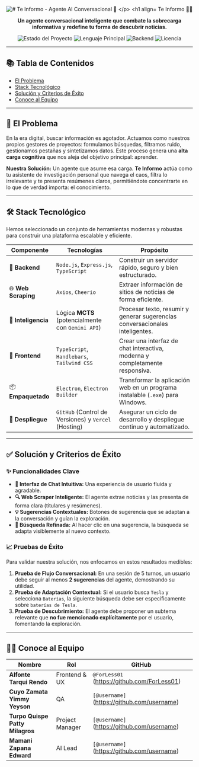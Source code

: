 <p align="center">
  <img src="https://svgl.app/library/arc.svg" alt="# Te Informo - Agente AI Conversacional 🤖
</p>

<h1 align="center">
  Te Informo 🤖📰
</h1>

<p align="center">
  <strong>Un agente conversacional inteligente que combate la sobrecarga informativa y redefine tu forma de descubrir noticias.</strong>
</p>

<p align="center">
  <img alt="Estado del Proyecto" src="https://img.shields.io/badge/estado-en%20desarrollo-yellowgreen">
  <img alt="Lenguaje Principal" src="https://img.shields.io/badge/language-TypeScript-blue.svg">
  <img alt="Backend" src="https://img.shields.io/badge/backend-Node.js-green">
  <img alt="Licencia" src="https://img.shields.io/badge/licencia-MIT-purple">
</p>

---

## 📚 Tabla de Contenidos
* [El Problema](#-el-problema)
* [Stack Tecnológico](#-stack-tecnológico)
* [Solución y Criterios de Éxito](#-solución-y-criterios-de-éxito)
* [Conoce al Equipo](#-conoce-al-equipo)

---

## 🎯 El Problema

En la era digital, buscar información es agotador. Actuamos como nuestros propios gestores de proyectos: formulamos búsquedas, filtramos ruido, gestionamos pestañas y sintetizamos datos. Este proceso genera una **alta carga cognitiva** que nos aleja del objetivo principal: aprender.

**Nuestra Solución:** Un agente que asume esa carga. **Te Informo** actúa como tu asistente de investigación personal que navega el caos, filtra lo irrelevante y te presenta resúmenes claros, permitiéndote concentrarte en lo que de verdad importa: el conocimiento.

---

## 🛠️ Stack Tecnológico

Hemos seleccionado un conjunto de herramientas modernas y robustas para construir una plataforma escalable y eficiente.

| Componente              | Tecnologías                                                                                                | Propósito                                                                      |
| ----------------------- | ---------------------------------------------------------------------------------------------------------- | ------------------------------------------------------------------------------ |
| 🧠 **Backend** | `Node.js`, `Express.js`, `TypeScript`                                                                      | Construir un servidor rápido, seguro y bien estructurado.                       |
| 🌐 **Web Scraping** | `Axios`, `Cheerio`                                                                                         | Extraer información de sitios de noticias de forma eficiente.                  |
| 🤖 **Inteligencia** | Lógica **MCTS** (potencialmente con `Gemini API`)                                                          | Procesar texto, resumir y generar sugerencias conversacionales inteligentes.   |
| 🎨 **Frontend** | `TypeScript`, `Handlebars`, `Tailwind CSS`                                                                 | Crear una interfaz de chat interactiva, moderna y completamente responsiva.    |
| 📦 **Empaquetado** | `Electron`, `Electron Builder`                                                                             | Transformar la aplicación web en un programa instalable (`.exe`) para Windows. |
| 🚀 **Despliegue** | `GitHub` (Control de Versiones) y `Vercel` (Hosting)                                                       | Asegurar un ciclo de desarrollo y despliegue continuo y automatizado.          |

---

## ✅ Solución y Criterios de Éxito

### ✨ Funcionalidades Clave
- **💬 Interfaz de Chat Intuitiva:** Una experiencia de usuario fluida y agradable.
- **🔍 Web Scraper Inteligente:** El agente extrae noticias y las presenta de forma clara (titulares y resúmenes).
- **💡 Sugerencias Contextuales:** Botones de sugerencia que se adaptan a la conversación y guían la exploración.
- **🔄 Búsqueda Refinada:** Al hacer clic en una sugerencia, la búsqueda se adapta visiblemente al nuevo contexto.

### 📈 Pruebas de Éxito
Para validar nuestra solución, nos enfocamos en estos resultados medibles:

1.  **Prueba de Flujo Conversacional:** En una sesión de 5 turnos, un usuario debe seguir al menos **2 sugerencias** del agente, demostrando su utilidad.
2.  **Prueba de Adaptación Contextual:** Si el usuario busca `Tesla` y selecciona `Baterías`, la siguiente búsqueda debe ser específicamente sobre `baterías de Tesla`.
3.  **Prueba de Descubrimiento:** El agente debe proponer un subtema relevante que **no fue mencionado explícitamente** por el usuario, fomentando la exploración.

---

## 👨‍💻 Conoce al Equipo

| Nombre                     | Rol                | GitHub                                |
| -------------------------- | ------------------ | ------------------------------------- |
| **Alfonte Tarqui Rendo** | Frontend & UX      | `@ForLess01` (https://github.com/ForLess01) |
| **Cuyo Zamata Yimmy Yeyson**| QA                 | `[@username]` (https://github.com/username) |
| **Turpo Quispe Patty Milagros**| Project Manager    | `[@username]` (https://github.com/username) |
| **Mamani Zapana Edward** | AI Lead            | `[@username]` (https://github.com/username) |
